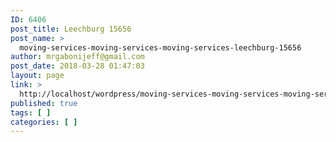 ```yaml
---
ID: 6406
post_title: Leechburg 15656
post_name: >
  moving-services-moving-services-moving-services-leechburg-15656
author: mrgabonijeff@gmail.com
post_date: 2018-03-28 01:47:03
layout: page
link: >
  http://localhost/wordpress/moving-services-moving-services-moving-services-leechburg-15656/
published: true
tags: [ ]
categories: [ ]
---
```

